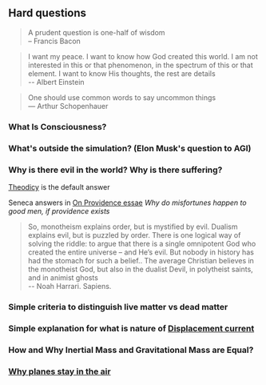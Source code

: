 ## Hard questions

> A prudent question is one-half of wisdom  
> – Francis Bacon

> I want my peace. I want to know how God created this world. I am not interested in this or that phenomenon, in the spectrum of this or that element. I want to know His thoughts, the rest are details  
> -- Albert Einstein

> One should use common words to say uncommon things  
> ― Arthur Schopenhauer


### What Is Consciousness?

### What's outside the simulation? (Elon Musk's question to AGI)

### Why is there evil in the world? Why is there suffering?
[Theodicy](https://en.wikipedia.org/wiki/Theodicy) is the default answer

Seneca answers in [On Providence essae](https://en.wikipedia.org/wiki/De_Providentia) _Why do misfortunes happen to good men, if providence exists_ 

> So, monotheism explains order, but is mystified by evil. Dualism explains evil,  but is puzzled by order. There is one logical way of solving the riddle: to argue  that there is a single omnipotent God who created the entire universe – and He’s  evil. But nobody in history has had the stomach for such a belief.. The average Christian believes in the monotheist God, but  also in the dualist Devil, in polytheist saints, and in animist ghosts  
> -- Noah Harrari. Sapiens. 


### Simple criteria to distinguish live matter vs dead matter

### Simple explanation for what is nature of [Displacement current](https://en.wikipedia.org/wiki/Displacement_current)

### How and Why Inertial Mass and Gravitational Mass are Equal?

### [Why planes stay in the air](https://www.scientificamerican.com/article/no-one-can-explain-why-planes-stay-in-the-air/)
